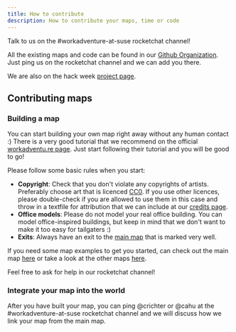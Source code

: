 ```yaml
---
title: How to contribute
description: How to contribute your maps, time or code
---
```


Talk to us on the #workadventure-at-suse rocketchat channel!

All the existing maps and code can be found in our [Github Organization](https://github.com/workadventure-suse).
Just ping us on the rocketchat channel and we can add you there.

We are also on the hack week [project page](https://hackweek.suse.com/20/projects/workadventu-dot-re-at-suse).

## Contributing maps
### Building a map
You can start building your own map right away without any human contact :)
There is a very good tutorial that we recommend on the official [workadventu.re page](https://workadventu.re/map-building).
Just start following their tutorial and you will be good to go!

Please follow some basic rules when you start:
- **Copyright**: Check that you don't violate any copyrights of artists. Preferably choose art that is licenced [CC0](https://creativecommons.org/share-your-work/public-domain/cc0/). If you use other licences, please double-check if you are allowed to use them in this case and throw in a textfile for attribution that we can include at our [credits page](/credits).
- **Office models**: Please do not model your real office building. You can model office-inspired buildings, but keep in mind that we don't want to make it too easy for tailgaters :)
- **Exits**: Always have an exit to the [main map](https://play.wa.suse.net/_/global/wa.suse.net/office/map.json) that is marked very well.

If you need some map examples to get you started, can check out the main map [here](https://github.com/workadventure-suse/office) or take a look at the other maps [here](https://github.com/workadventure-suse).

Feel free to ask for help in our rocketchat channel!

### Integrate your map into the world
After you have built your map, you can ping @crichter or @cahu at the #workadventure-at-suse rocketchat channel and we will discuss how we link your map from the main map. 
